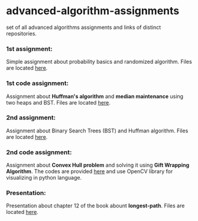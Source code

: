 # advanced-algorithm-assignments
set of all advanced algorithms assignments and links of distinct repositories.
<br/>


### 1st assignment:
Simple assignment about probability basics and randomized algorithm. Files are located [here](https://github.com/ParsaMohammadpour/advanced-algorithm-assignments/tree/main/1st-Assignment).
<br/>

### 1st code assignment:
Assignment about **Huffman's algorithm** and **median maintenance** using two heaps and BST. Files are located [here](https://github.com/ParsaMohammadpour/advanced-algorithm-assignments/tree/main/1st-Code-Assignment).
<br/>

### 2nd assignment:
Assignment about Binary Search Trees (BST) and Huffman algorithm. Files are located [here](https://github.com/ParsaMohammadpour/advanced-algorithm-assignments/tree/main/2nd-Assignment).
<br/>

### 2nd code assignment:
Assignment about **Convex Hull problem** and solving it using **Gift Wrapping Algorithm**. The codes are provided [here](https://github.com/ParsaMohammadpour/advanced-algorithm-assignments/tree/main/2nd-Code-Assignment) and use OpenCV library for visualizing in python language.
<br/>

### Presentation:
Presentation about chapter 12 of the book abount **longest-path**. Files are located [here](https://github.com/ParsaMohammadpour/advanced-algorithm-assignments/tree/main/presentation).
